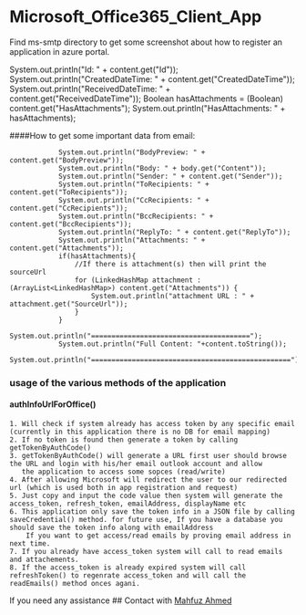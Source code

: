 # Microsoft_Office365_Client_App

Find ms-smtp directory to get some screenshot about how to register an application in azure portal.


System.out.println("Id: " + content.get("Id"));
System.out.println("CreatedDateTime: " + content.get("CreatedDateTime"));
System.out.println("ReceivedDateTime: " + content.get("ReceivedDateTime"));
Boolean hasAttachments = (Boolean) content.get("HasAttachments");
System.out.println("HasAttachments: " + hasAttachments);

####How to get some important data from email:

                System.out.println("BodyPreview: " + content.get("BodyPreview"));
                System.out.println("Body: " + body.get("Content"));
                System.out.println("Sender: " + content.get("Sender"));
                System.out.println("ToRecipients: " + content.get("ToRecipients"));
                System.out.println("CcRecipients: " + content.get("CcRecipients"));
                System.out.println("BccRecipients: " + content.get("BccRecipients"));
                System.out.println("ReplyTo: " + content.get("ReplyTo"));
                System.out.println("Attachments: " + content.get("Attachments"));
                if(hasAttachments){
                    //If there is attachment(s) then will print the sourceUrl
                    for (LinkedHashMap attachment : (ArrayList<LinkedHashMap>) content.get("Attachments")) {
                        System.out.println("attachment URL : " + attachment.get("SourceUrl"));
                    }
                }
                System.out.println("=======================================");
                System.out.println("Full Content: "+content.toString());
                System.out.println("=================================================");

### usage of the various methods of the application
#### authInfoUrlForOffice()
    1. Will check if system already has access token by any specific email (currently in this application there is no DB for email mapping)
    2. If no token is found then generate a token by calling getTokenByAuthCode()
    3. getTokenByAuthCode() will generate a URL first user should browse the URL and login with his/her email outlook account and allow 
       the application to access some sopces (read/write)
    4. After allowing Microsoft will redirect the user to our redirected url (which is used both in app registration and request)
    5. Just copy and input the code value then system will generate the access_token, refresh_token, emailAddress, displayName etc
    6. This application only save the token info in a JSON file by calling saveCredential() method. for future use, If you have a database you should save the token info along with emailAddress
        If you want to get access/read emails by proving email address in next time.
    7. If you already have access_token system will call to read emails and attachements.
    8. If the access_token is already expired system will call refreshToken() to regenrate access_token and will call the readEmails() method onces agani.



If you need any assistance ## Contact with [Mahfuz Ahmed](https://www.fb.com/mahfuzcmt)
